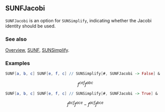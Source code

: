 ## SUNFJacobi

`SUNFJacobi` is an option for `SUNSimplify`, indicating whether the Jacobi identity should be used.

### See also

[Overview](Extra/FeynCalc.md), [SUNF](SUNF.md), [SUNSimplify](SUNSimplify.md).

### Examples

```mathematica
SUNF[a, b, c] SUNF[e, f, c] // SUNSimplify[#, SUNFJacobi -> False] &
```

$$f^{cef} f^{abc}$$

```mathematica
SUNF[a, b, c] SUNF[e, f, c] // SUNSimplify[#, SUNFJacobi -> True] &
```

$$f^{bcf} f^{ace}-f^{acf} f^{bce}$$
